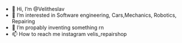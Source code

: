 - 👋 Hi, I’m @Velitheslav
- 👀 I’m interested in Software engineering, Cars,Mechanics, Robotics, Repairing
- 🌱 I’m propably inventing something rn
- 📫 How to reach me instagram velis_repairshop

<!---
Velitheslav/Velitheslav is a ✨ special ✨ repository because its `README.md` (this file) appears on your GitHub profile.
You can click the Preview link to take a look at your changes.
--->
